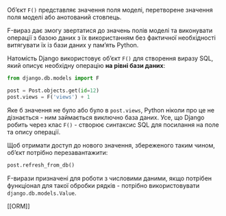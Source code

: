 Об’єкт `F()` представляє значення поля моделі, перетворене значення поля моделі або анотований стовпець.

F-вираз дає змогу звертатися до значень полів моделі та виконувати операції з базою даних з їх використанням без фактичної необхідності витягувати їх із бази даних у пам’ять Python.

Натомість Django використовує об’єкт `F()` для створення виразу SQL, який описує необхідну операцію **на рівні бази даних**:

```python
from django.db.models import F

post = Post.objects.get(id=12)
post.views = F('views') + 1
```

Яке б значення не було або було в `post.views`, Python ніколи про це не дізнається - ним займається виключно база даних. Усе, що Django робить через клас `F()` - створює синтаксис SQL для посилання на поле та опису операції.

Щоб отримати доступ до нового значення, збереженого таким чином, об’єкт потрібно перезавантажити:
```python
post.refresh_from_db()
```

F-вирази призначені для роботи з числовими даними, якщо потрібен функціонал для такої обробки рядків - потрібно використовувати `django.db.models.Value`.

[[ORM]]